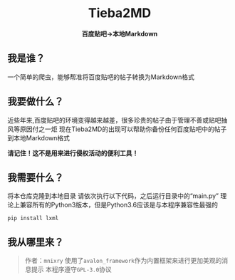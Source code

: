 <center><h1>Tieba2MD</h1></center>
<center><b>百度贴吧→本地Markdown</b></center>

## 我是谁？
一个简单的爬虫，能够帮准将百度贴吧的帖子转换为Markdown格式

## 我要做什么？
近些年来,百度贴吧的环境变得越来越差，很多珍贵的帖子由于管理不善或贴吧抽风等原因付之一炬
现在Tieba2MD的出现可以帮助你备份任何百度贴吧中的帖子到本地Markdown格式

**请记住！这不是用来进行侵权活动的便利工具！**

## 我需要什么？

将本仓库克隆到本地目录
请依次执行以下代码，之后运行目录中的“main.py”
理论上兼容所有的Python3版本，但是Python3.6应该是与本程序兼容性最强的

```shell
pip install lxml
```

## 我从哪里来？

>作者：`mnixry`
使用了`avalon_framework`作为内置框架来进行更加美观的消息提示
本程序遵守`GPL-3.0`协议
